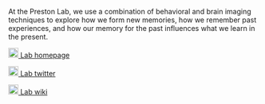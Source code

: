 At the Preston Lab, we use a combination of behavioral and brain imaging techniques to explore how we form new memories, how we remember past experiences, and how our memory for the past influences what we learn in the present.

[<img src="https://clm.utexas.edu/preston/wp-content/uploads/fbrfg/favicon-32x32.png?v=5478" alt="Homepage icon" style="width: 20px"> Lab homepage](https://clm.utexas.edu/preston/)

[<img src="https://abs.twimg.com/favicons/twitter.2.ico" alt="Twitter icon" style="width: 20px"> Lab twitter](https://twitter.com/preston_lab)

[<img src="https://en.wikipedia.org/static/favicon/wikipedia.ico" alt="Wiki icon" style="width: 20px"> Lab wiki](https://github.com/prestonlab/wiki/wiki)
